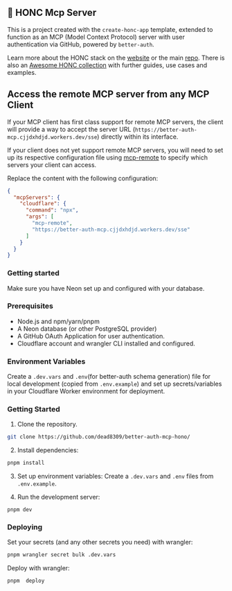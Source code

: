 ## 🪿 HONC Mcp Server

This is a project created with the `create-honc-app` template, extended to function as an MCP (Model Context Protocol) server with user authentication via GitHub, powered by `better-auth`.

Learn more about the HONC stack on the [website](https://honc.dev) or the main [repo](https://github.com/fiberplane/create-honc-app).
There is also an [Awesome HONC collection](https://github.com/fiberplane/awesome-honc) with further guides, use cases and examples.

## Access the remote MCP server from any MCP Client

If your MCP client has first class support for remote MCP servers, the client will provide a way to accept the server URL (`https://better-auth-mcp.cjjdxhdjd.workers.dev/sse`) directly within its interface.

If your client does not yet support remote MCP servers, you will need to set up its respective configuration file using [mcp-remote](https://www.npmjs.com/package/mcp-remote) to specify which servers your client can access.

Replace the content with the following configuration:

```json
{
  "mcpServers": {
    "cloudflare": {
      "command": "npx",
      "args": [
        "mcp-remote",
        "https://better-auth-mcp.cjjdxhdjd.workers.dev/sse"
      ]
    }
  }
}
```

### Getting started

Make sure you have Neon set up and configured with your database.

### Prerequisites

- Node.js and npm/yarn/pnpm
- A Neon database (or other PostgreSQL provider)
- A GitHub OAuth Application for user authentication.
- Cloudflare account and wrangler CLI installed and configured.

### Environment Variables

Create a `.dev.vars` and `.env`(for better-auth schema generation) file for
local development (copied from `.env.example`) and set up secrets/variables in
your Cloudflare Worker environment for deployment.

### Getting Started

1. Clone the repository.

```sh
git clone https://github.com/dead8309/better-auth-mcp-hono/
```

2. Install dependencies:

```sh
pnpm install
```

3.  Set up environment variables: Create a `.dev.vars` and `.env` files from `.env.example`.

4.  Run the development server:

```
pnpm dev
```

### Deploying

Set your secrets (and any other secrets you need) with wrangler:

```sh
pnpm wrangler secret bulk .dev.vars
```

Deploy with wrangler:

```sh
pnpm  deploy
```
